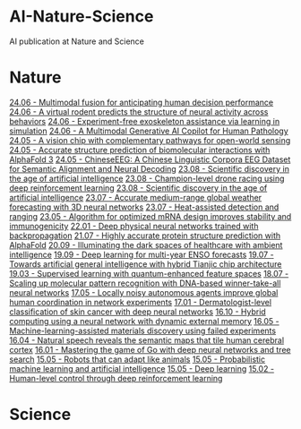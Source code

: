 # AI-Nature-Science
AI publication at Nature and Science
# Nature
[]()
[24.06 - Multimodal fusion for anticipating human decision performance](https://www.nature.com/articles/s41598-024-63651-2)
[24.06 - A virtual rodent predicts the structure of neural activity across behaviors](https://www.nature.com/articles/s41586-024-07633-4)
[24.06 - Experiment-free exoskeleton assistance via learning in simulation](https://www.nature.com/articles/s41586-024-07382-4)
[24.06 - A Multimodal Generative AI Copilot for Human Pathology](https://www.nature.com/articles/s41586-024-07618-3)
[24.05 - A vision chip with complementary pathways for open-world sensing](https://www.nature.com/articles/s41586-024-07358-4)
[24.05 - Accurate structure prediction of biomolecular interactions with AlphaFold 3](https://www.nature.com/articles/s41586-024-07487-w)
[24.05 - ChineseEEG: A Chinese Linguistic Corpora EEG Dataset for Semantic Alignment and Neural Decoding](https://www.nature.com/articles/s41597-024-03398-7)
[23.08 - Scientific discovery in the age of artificial intelligence](https://www.nature.com/articles/s41586-023-06221-2)
[23.08 - Champion-level drone racing using deep reinforcement learning](https://www.nature.com/articles/s41586-023-06419-4)
[23.08 - Scientific discovery in the age of artificial intelligence](https://www.nature.com/articles/s41586-023-06221-2)
[23.07 - Accurate medium-range global weather forecasting with 3D neural networks](https://www.nature.com/articles/s41586-023-06185-3)
[23.07 - Heat-assisted detection and ranging](https://www.nature.com/articles/s41586-023-06174-6)
[23.05 - Algorithm for optimized mRNA design improves stability and immunogenicity](https://www.nature.com/articles/s41586-023-06127-z)
[22.01 - Deep physical neural networks trained with backpropagation](https://www.nature.com/articles/s41586-021-04223-6)
[21.07 - Highly accurate protein structure prediction with AlphaFold](https://www.nature.com/articles/s41586-021-03819-2)
[20.09 - Illuminating the dark spaces of healthcare with ambient intelligence](https://www.nature.com/articles/s41586-020-2669-y)
[19.09 - Deep learning for multi-year ENSO forecasts](https://www.nature.com/articles/s41586-019-1559-7)
[19.07 - Towards artificial general intelligence with hybrid Tianjic chip architecture](https://www.nature.com/articles/s41586-019-1424-8)
[19.03 - Supervised learning with quantum-enhanced feature spaces](https://www.nature.com/articles/s41586-019-0980-2)
[18.07 - Scaling up molecular pattern recognition with DNA-based winner-take-all neural networks](https://www.nature.com/articles/s41586-018-0289-6)
[17.05 - Locally noisy autonomous agents improve global human coordination in network experiments](https://www.nature.com/articles/nature22332)
[17.01 - Dermatologist-level classification of skin cancer with deep neural networks](https://www.nature.com/articles/nature21056)
[16.10 - Hybrid computing using a neural network with dynamic external memory](https://www.nature.com/articles/nature20101)
[16.05 - Machine-learning-assisted materials discovery using failed experiments](https://www.nature.com/articles/nature17439)
[16.04 - Natural speech reveals the semantic maps that tile human cerebral cortex](https://www.nature.com/articles/nature17637)
[16.01 - Mastering the game of Go with deep neural networks and tree search](https://www.nature.com/articles/nature16961)
[15.05 - Robots that can adapt like animals](https://www.nature.com/articles/nature14422)
[15.05 - Probabilistic machine learning and artificial intelligence](https://www.nature.com/articles/nature14541)
[15.05 - Deep learning](https://www.nature.com/articles/nature14539)
[15.02 - Human-level control through deep reinforcement learning](https://www.nature.com/articles/nature14236)

# Science
[]()
[]()
[]()
[]()
[]()
[]()
[]()
[]()
[]()
[]()
[]()
[]()
[]()
[]()
[]()
[]()
[]()
[]()
[]()
[]()
[]()
[]()
[]()
